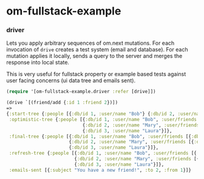 # om-fullstack-example

### driver

Lets you apply arbitrary sequences of om.next mutations. For each invocation of `drive` creates a test system (email and database). For each mutation applies it locally, sends a query to the server and merges the response into local state.

This is very useful for fullstack property or example based tests against user facing concerns (ui data tree and emails sent).

```clj
(require '[om-fullstack-example.driver :refer [drive]])

(drive `[(friend/add {:id 1 :friend 2})])
=>
{:start-tree {:people [{:db/id 1, :user/name "Bob"} {:db/id 2, :user/name "Mary"} {:db/id 3, :user/name "Laura"}]},
 :optimistic-tree {:people [{:db/id 1, :user/name "Bob", :user/friends [{:db/id 2, :user/name "Mary"}]}
                            {:db/id 2, :user/name "Mary", :user/friends [{:db/id 1, :user/name "Bob"}]}
                            {:db/id 3, :user/name "Laura"}]},
 :final-tree {:people [{:db/id 1, :user/name "Bob", :user/friends [{:db/id 2, :user/name "Mary"}]}
                       {:db/id 2, :user/name "Mary", :user/friends [{:db/id 1, :user/name "Bob"}]}
                       {:db/id 3, :user/name "Laura"}]},
 :refresh-tree {:people [{:db/id 1, :user/name "Bob", :user/friends [{:db/id 2, :user/name "Mary"}]}
                         {:db/id 2, :user/name "Mary", :user/friends [{:db/id 1, :user/name "Bob"}]}
                         {:db/id 3, :user/name "Laura"}]},
 :emails-sent [{:subject "You have a new friend!", :to 2, :from 1}]}
```
